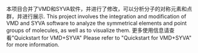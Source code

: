 本项目合并了VMD和SYVA软件，并进行了修改，可以分析分子的对称元素和点群，并进行展示.
This project involves the integration and modification of VMD and SYVA software to analyze the symmetrical elements and point groups of molecules, as well as to visualize them.
更多使用信息请查看"Quickstart for VMD+SYVA"
Please refer to "Quickstart for VMD+SYVA" for more information.
